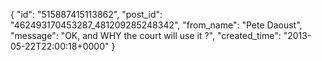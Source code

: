  {
   "id": "515887415113862",
   "post_id": "462493170453287_481209285248342",
   "from_name": "Pete Daoust",
   "message": "OK, and WHY the court will use it ?",
   "created_time": "2013-05-22T22:00:18+0000"
 }
